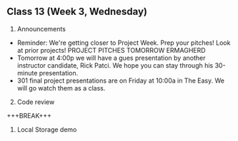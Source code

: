 ## Class 13 (Week 3, Wednesday)

1. Announcements
  - Reminder: We're getting closer to Project Week. Prep your pitches! Look at prior projects! PROJECT PITCHES TOMORROW ERMAGHERD
  - Tomorrow at 4:00p we will have a gues presentation by another instructor candidate, Rick Patci. We hope you can stay through his 30-minute presentation.
  - 301 final project presentations are on Friday at 10:00a in The Easy. We will go watch them as a class.
2. Code review

+++BREAK+++

1. Local Storage demo
